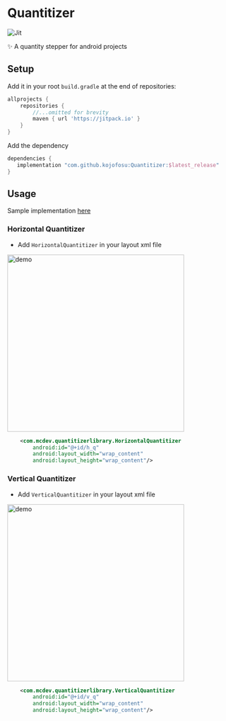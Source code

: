 # Quantitizer
![Jit](https://img.shields.io/jitpack/v/github/kojofosu/Quantitizer?style=for-the-badge) 

:sparkles: A quantity stepper for android projects

## Setup

Add it in your root `build.gradle` at the end of repositories:

```groovy
allprojects {
    repositories {
        //...omitted for brevity
        maven { url 'https://jitpack.io' }
    }
}
```



Add the dependency

```groovy
dependencies {
   implementation "com.github.kojofosu:Quantitizer:$latest_release"
}
```

## Usage
Sample implementation [here](app/)

### Horizontal Quantitizer

- Add `HorizontalQuantitizer` in your layout xml file

<img src="https://user-images.githubusercontent.com/20203694/126061466-a4a98491-c0ad-4af9-bfde-f4ee486531ff.gif" alt="demo"  width="400" />

```xml
    <com.mcdev.quantitizerlibrary.HorizontalQuantitizer
        android:id="@+id/h_q"
        android:layout_width="wrap_content"
        android:layout_height="wrap_content"/>
```

### Vertical Quantitizer

- Add `VerticalQuantitizer` in your layout xml file

<img src="https://user-images.githubusercontent.com/20203694/126719791-44a7393d-738f-4c66-94a5-30df087705b5.gif" alt="demo"  width="400" />

```xml
    <com.mcdev.quantitizerlibrary.VerticalQuantitizer
        android:id="@+id/v_q"
        android:layout_width="wrap_content"
        android:layout_height="wrap_content"/>
```

